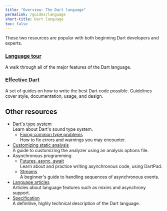 ```yaml
---
title: "Overview: The Dart language"
permalink: /guides/language
short-title: Dart language
toc: false
---
```


These two resources are popular with both beginning Dart developers and experts.

<div class="card-grid">
  <div class="card">
    <h3><a href="/guides/language/language-tour">Language tour</a></h3>
    <p>A walk through all of the major features of the Dart language.</p>
  </div>
  <div class="card">
    <h3><a href="/guides/language/effective-dart">Effective Dart</a></h3>
    <p>A set of guides on how to write the best Dart code
    possible. Guidelines cover style, documentation, usage,
    and design.</p>
  </div>
</div>

## Other resources

* [Dart's type system](/guides/language/type-system)<br>
    Learn about Dart's sound type system.
  * [Fixing common type problems](/guides/language/sound-problems)<br>
    How to fix errors and warnings you may encounter.
* [Customizing static analysis](/guides/language/analysis-options)<br>
    A guide to customizing the analyzer using an analysis options file.
* Asynchronous programming
  * [Futures, async, await](/codelabs/async-await)<br>
    Learn about and practice writing asynchronous code, using DartPad.
  * [Streams](/tutorials/language/streams)<br>
    A beginner's guide to handling sequences of asynchronous events.
* [Language articles](/articles)<br>
  Articles about language features such as mixins and asynchrony support.
* [Specification](/guides/language/spec)<br>
  A definitive, highly technical description of the Dart language.
